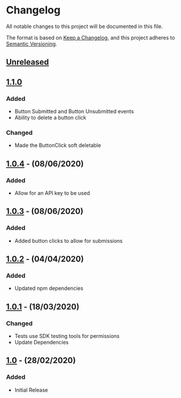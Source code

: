 # Changelog

All notable changes to this project will be documented in this file.

The format is based on [Keep a Changelog](https://keepachangelog.com/en/1.0.0/),
and this project adheres to [Semantic Versioning](https://semver.org/spec/v2.0.0.html).

## [Unreleased]

## [1.1.0]

### Added
- Button Submitted and Button Unsubmitted events
- Ability to delete a button click

### Changed
- Made the ButtonClick soft deletable

## [1.0.4] - (08/06/2020)

### Added
- Allow for an API key to be used

## [1.0.3] - (08/06/2020)

### Added
- Added button clicks to allow for submissions

## [1.0.2] - (04/04/2020)

### Added
- Updated npm dependencies

## [1.0.1] - (18/03/2020)

### Changed
- Tests use SDK testing tools for permissions
- Update Dependencies

## [1.0] - (28/02/2020)

### Added
- Initial Release

[Unreleased]: https://github.com/bristol-su/static-page/compare/v1.1.0...HEAD
[1.1.0]: https://github.com/bristol-su/static-page/compare/v1.0.4...v1.1.0
[1.0.4]: https://github.com/bristol-su/static-page/compare/v1.0.3...v1.0.4
[1.0.3]: https://github.com/bristol-su/static-page/compare/v1.0.2...v1.0.3
[1.0.2]: https://github.com/bristol-su/static-page/compare/v1.0.1...v1.0.2
[1.0.1]: https://github.com/bristol-su/static-page/compare/v1.0...v1.0.1
[1.0]: https://github.com/bristol-su/static-page/releases/tag/v1.0
